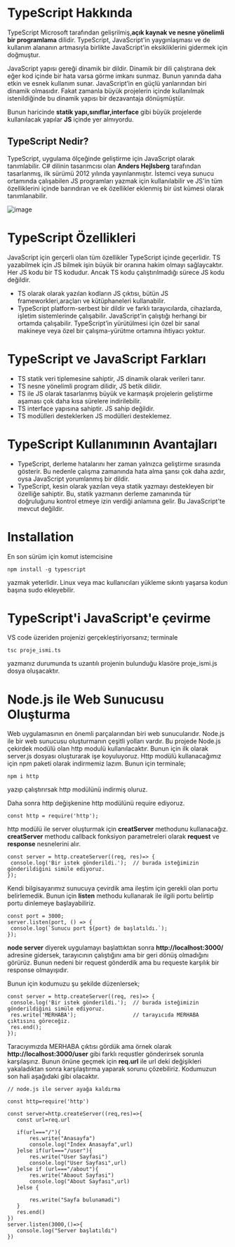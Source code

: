 # TypeScript Hakkında
 TypeScript Microsoft tarafından gelişrilmiş,**açık kaynak ve nesne yönelimli bir programlama** dilidir. TypeScript, JavaScript'in yaygınlaşması ve de kullanım alananın artmasıyla birlikte JavaScript'in eksikliklerini gidermek için doğmuştur.

 JavaScript yapısı gereği dinamik bir dildir. Dinamik bir dili çalıştırana dek eğer kod içinde bir hata varsa görme imkanı sunmaz. Bunun yanında daha etkin ve esnek kullanım sunar. JavaScript’in en güçlü yanlarından biri dinamik olmasıdır. Fakat zamanla büyük projelerin içinde kullanılmak istenildiğinde bu dinamik yapısı bir dezavantaja dönüşmüştür.

 Bunun haricinde **statik yapı,sınıflar,interface** gibi büyük projelerde kullanılacak yapılar **JS** içinde yer almıyordu.
 ## TypeScript Nedir?
 TypeScript, uygulama ölçeğinde geliştirme için JavaScript olarak tanımlabilir. C# dilinin tasarımcısı olan **Anders Hejlsberg** tarafından tasarlanmış, ilk sürümü 2012 yılında yayınlanmıştır. İstemci veya sunucu ortamında çalışabilen JS programları yazmak için kullanılabilir ve JS'in tüm özelliklerini içinde barındıran ve ek özellikler eklenmiş bir üst kümesi olarak tanımlanabilir.

 ![image](https://serokell.io/files/0u/0ufu1q21.js-ts.jpg)

 # TypeScript Özellikleri
 JavaScript için gerçerli olan tüm özellikler TypeScript içinde geçerlidir. TS yazabilmek için JS bilmek işin büyük bir oranına hakim olmayı sağlaycaktır. Her JS kodu bir TS kodudur. Ancak TS kodu çalıştırılmadığı sürece JS kodu değildir.
 -  TS olarak olarak yazılan kodların JS çıktısı, bütün JS frameworkleri,araçları ve kütüphaneleri kullanabilir.
 - TypeScript platform-serbest bir dildir ve farklı tarayıcılarda, cihazlarda, işletim sistemlerinde çalışabilir. JavaScript’in çalıştığı herhangi bir ortamda çalışabilir. TypeScript’in yürütülmesi için özel bir sanal makineye veya özel bir çalışma-yürütme ortamına ihtiyacı yoktur.
 # TypeScript ve JavaScript Farkları
 - TS statik veri tiplemesine sahiptir, JS dinamik olarak verileri tanır.
 - TS nesne yönelimli program dilidir, JS betik dilidir.
 - TS ile JS olarak tasarlanmış büyük ve karmaşık projelerin geliştirme aşaması çok daha kısa sürelere indirilebilir.
 - TS interface yapısına sahiptir. JS sahip değildir.
 - TS modülleri desteklerken JS modülleri desteklemez. 
 # TypeScript Kullanımının Avantajları 
 - TypeScript, derleme hatalarını her zaman yalnızca geliştirme sırasında gösterir. Bu nedenle çalışma zamanında hata alma şansı çok daha azdır, oysa JavaScript yorumlanmış bir dildir.
 - TypeScript, kesin olarak yazılan veya statik yazmayı destekleyen bir özelliğe sahiptir. Bu, statik yazmanın derleme zamanında tür doğruluğunu kontrol etmeye izin verdiği anlamına gelir. Bu JavaScript'te mevcut değildir.
 # Installation
 En son sürüm için komut istemcisine 

 `
 npm install -g typescript
 `
 
 yazmak yeterlidir. Linux veya mac kullanıcıları yükleme sıkıntı yaşarsa kodun başına sudo ekleyebilir.

 # TypeScript'i JavaScript'e çevirme 
 VS code üzeriden projenizi gerçekleştiriyorsanız; terminale 

 `
 tsc proje_ismi.ts
 `

 yazmanız durumunda ts uzantılı projenin bulunduğu klasöre proje_ismi.js dosya oluşacaktır.

 # Node.js ile Web Sunucusu Oluşturma

 Web uygulamasının en önemli parçalarından biri web sunucularıdır. Node.js ile bir web sunucusu oluşturmanın çeşitli yolları vardır. Bu projede Node.js çekirdek modülü
 olan http modulü kullanılacaktır. Bunun için ilk olarak server.js dosyası oluşturarak işe koyuluyoruz. Http modülü kullanacağımız için npm paketi olarak indirmemiz lazım. Bunun için terminale;

 `
 npm i http
 `

yazıp çalıştırırsak http modülünü indirmiş oluruz.

 Daha sonra http değişkenine http modülünü require ediyoruz. 

 `
 const http = require('http');
 `

 http modülü ile server oluşturmak için **creatServer** methodunu kullanacağız. **creatServer** methodu callback fonksiyon parametreleri olarak **request** ve **response** nesnelerini alır.
 ```
 const server = http.createServer((req, res)=> {
  console.log('Bir istek gönderildi.');  // burada isteğimizin gönderildiğini simüle ediyoruz.
});
 ```

 Kendi bilgisayarımız sunucuya çevirdik ama ileştim için gerekli olan portu belirlemedik. Bunun için **listen** methodu kullanarak ile ilgili portu belirtip portu dinlemeye başlayabiliriz.

 ```
const port = 3000;
server.listen(port, () => {
  console.log(`Sunucu port ${port} de başlatıldı.`);
});
 ```

 **node server** diyerek uygulamayı başlattıktan sonra **http://localhost:3000/** adresine gidersek, tarayıcının çalıştığını ama bir geri dönüş olmadığını görürüz. Bunun nedeni bir request gönderdik ama bu requeste karşılık bir response olmayışıdır.

 Bunun için kodumuzu şu şekilde düzenlersek;

 ```
const server = http.createServer((req, res)=> {
  console.log('Bir istek gönderildi.');  // burada isteğimizin gönderildiğini simüle ediyoruz.
  res.write('MERHABA');                  // tarayıcıda MERHABA çıktısını göreceğiz.
  res.end();
});
 ```

 Taracıyımızda MERHABA çıktısı gördük ama örnek olarak **http://localhost:3000/user** gibi farklı requstler gönderirsek sorunla karşılaşırız. Bunun önüne geçmek için **req.url** ile url deki değişikleri yakaladıktan sonra karşılaştırma yaparak sorunu çözebiliriz. Kodumuzun son hali aşağıdaki gibi olacaktır.
 ```
 // node.js ile server ayağa kaldırma 

const http=require('http')

const server=http.createServer((req,res)=>{
    const url=req.url
    
    if(url==="/"){
        res.write("Anasayfa")
        console.log("İndex Anasayfa",url)
    }else if(url==="/user"){
        res.write("User Sayfasi")
        console.log("User Sayfası",url)
    }else if (url==="/about"){
        res.write("Abaout Sayfasi")
        console.log("About Sayfası",url)
    }else {
        
        res.write("Sayfa bulunamadi")
    }
    res.end()
})
server.listen(3000,()=>{
    console.log("Server başlatıldı")
})

 ```